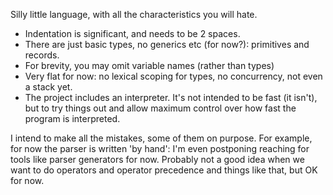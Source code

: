 Silly little language, with all the characteristics you will hate.

* Indentation is significant, and needs to be 2 spaces.
* There are just basic types, no generics etc (for now?): primitives and records.
* For brevity, you may omit variable names (rather than types)
* Very flat for now: no lexical scoping for types, no concurrency, not even a stack yet.
* The project includes an interpreter. It's not intended to be fast (it isn't), but to try things out and allow maximum control over how fast the program is interpreted.

I intend to make all the mistakes, some of them on purpose. For example, for now the parser is written 'by hand': I'm even postponing reaching for tools like parser generators for now. Probably not a good idea when we want to do operators and operator precedence and things like that, but OK for now.
